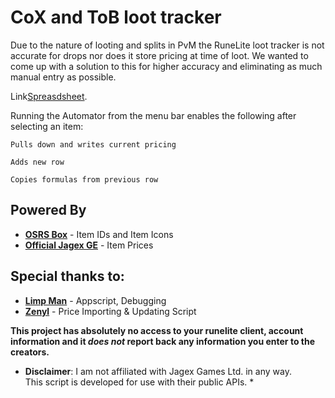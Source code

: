 # CoX and ToB loot tracker

Due to the nature of looting and splits in PvM the RuneLite loot tracker is not accurate for drops nor does it store pricing at time of loot.
We wanted to come up with a solution to this for higher accuracy and eliminating as much manual entry as possible.

Link[Spreasdsheet](https://docs.google.com/spreadsheets/d/1T1JuBNvRfn-sUqTHSyWaO4OTZ80vUaXXcFKaXfjdlq4/edit#gid=0).

Running the Automator from the menu bar enables the following after selecting an item:

```Pulls down and writes current pricing```

```Adds new row```

```Copies formulas from previous row```




## Powered By
* [**OSRS Box**](https://www.osrsbox.com/) - Item IDs and Item Icons
* [**Official Jagex GE**](https://secure.runescape.com/m=itemdb_oldschool/) - Item Prices




## Special thanks to:

* [**Limp Man**](https://twitch.tv/limp_man) - Appscript, Debugging
* [**Zenyl**](https://reddit.com/u/zenyl) - Price Importing & Updating Script

**This project has absolutely no access to your runelite client, account information and it *does not* report back any information you enter to the creators.**

* **Disclaimer**: I am not affiliated with Jagex Games Ltd. in any way.<br> This script is developed for use with their public APIs. *

####  
